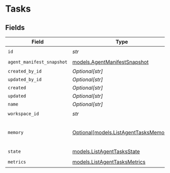# Tasks


## Fields

| Field                                                                      | Type                                                                       | Required                                                                   | Description                                                                |
| -------------------------------------------------------------------------- | -------------------------------------------------------------------------- | -------------------------------------------------------------------------- | -------------------------------------------------------------------------- |
| `id`                                                                       | *str*                                                                      | :heavy_check_mark:                                                         | N/A                                                                        |
| `agent_manifest_snapshot`                                                  | [models.AgentManifestSnapshot](../models/agentmanifestsnapshot.md)         | :heavy_check_mark:                                                         | N/A                                                                        |
| `created_by_id`                                                            | *Optional[str]*                                                            | :heavy_minus_sign:                                                         | N/A                                                                        |
| `updated_by_id`                                                            | *Optional[str]*                                                            | :heavy_minus_sign:                                                         | N/A                                                                        |
| `created`                                                                  | *Optional[str]*                                                            | :heavy_minus_sign:                                                         | N/A                                                                        |
| `updated`                                                                  | *Optional[str]*                                                            | :heavy_minus_sign:                                                         | N/A                                                                        |
| `name`                                                                     | *Optional[str]*                                                            | :heavy_minus_sign:                                                         | N/A                                                                        |
| `workspace_id`                                                             | *str*                                                                      | :heavy_check_mark:                                                         | N/A                                                                        |
| `memory`                                                                   | [Optional[models.ListAgentTasksMemory]](../models/listagenttasksmemory.md) | :heavy_minus_sign:                                                         | Memory configuration for this execution                                    |
| `state`                                                                    | [models.ListAgentTasksState](../models/listagenttasksstate.md)             | :heavy_check_mark:                                                         | N/A                                                                        |
| `metrics`                                                                  | [models.ListAgentTasksMetrics](../models/listagenttasksmetrics.md)         | :heavy_check_mark:                                                         | N/A                                                                        |